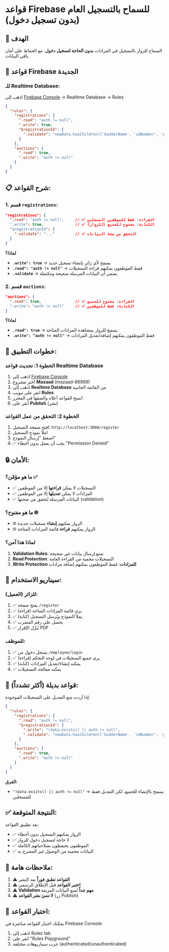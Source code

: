 # قواعد Firebase للسماح بالتسجيل العام (بدون تسجيل دخول)

## 🎯 الهدف
السماح للزوار بالتسجيل في المزادات **بدون الحاجة لتسجيل دخول**، مع الحفاظ على أمان باقي البيانات.

## 🔧 قواعد Firebase الجديدة

### للـ Realtime Database:
اذهب إلى [Firebase Console](https://console.firebase.google.com/) → Realtime Database → Rules

```json
{
  "rules": {
    "registrations": {
      ".read": "auth != null",
      ".write": true,
      "$registrationId": {
        ".validate": "newData.hasChildren(['bidderName', 'idNumber', 'phoneNumber', 'checkCount', 'issuingBank', 'cheques', 'registrationDate', 'status'])"
      }
    },
    "auctions": {
      ".read": true,
      ".write": "auth != null"
    }
  }
}
```

## 📋 شرح القواعد:

### 1. قسم `registrations`:
```json
"registrations": {
  ".read": "auth != null",     // ✅ القراءة: فقط للموظفين المسجلين
  ".write": true,              // ✅ الكتابة: مفتوح للجميع (للزوار)
  "$registrationId": {
    ".validate": "..."         // ✅ التحقق من صحة البيانات
  }
}
```

**لماذا؟**
- **`.write": true`** → يسمح لأي زائر بإنشاء تسجيل جديد
- **`.read": "auth != null"`** → فقط الموظفون يمكنهم قراءة التسجيلات
- **`.validate`** → يضمن أن البيانات المرسلة صحيحة ومكتملة

### 2. قسم `auctions`:
```json
"auctions": {
  ".read": true,               // ✅ القراءة: مفتوح للجميع
  ".write": "auth != null"     // ✅ الكتابة: فقط للموظفين
}
```

**لماذا؟**
- **`.read": true`** → يسمح للزوار بمشاهدة المزادات المتاحة
- **`.write": "auth != null"`** → فقط الموظفون يمكنهم إضافة/تعديل المزادات

## 🚀 خطوات التطبيق:

### الخطوة 1: تحديث قواعد Realtime Database
1. اذهب إلى [Firebase Console](https://console.firebase.google.com/)
2. اختر مشروع **Mazaad** (mazaad-66969)
3. اذهب إلى **Realtime Database** من القائمة الجانبية
4. انقر على تبويب **Rules**
5. انسخ القواعد أعلاه والصقها في المحرر
6. انقر على **Publish** (نشر)

### الخطوة 2: التحقق من عمل القواعد
1. افتح صفحة التسجيل: `http://localhost:3000/register`
2. املأ نموذج التسجيل
3. اضغط "إرسال النموذج"
4. ✅ يجب أن يعمل بدون أخطاء "Permission Denied"

## 🔒 الأمان:

### ما هو مؤمّن؟ ✅
- ✅ التسجيلات لا يمكن **قراءتها** إلا من الموظفين
- ✅ المزادات لا يمكن **تعديلها** إلا من الموظفين
- ✅ البيانات المرسلة تُتحقق من صحتها (validation)

### ما هو مفتوح؟ 🌐
- 🌐 الزوار يمكنهم **إنشاء** تسجيلات جديدة
- 🌐 الزوار يمكنهم **قراءة** قائمة المزادات المتاحة

### لماذا هذا آمن؟
1. **Validation Rules**: تمنع إرسال بيانات غير صحيحة
2. **Read Protection**: التسجيلات محمية من القراءة العامة
3. **Write Protection للمزادات**: فقط الموظفون يمكنهم إضافة مزادات

## 🎯 سيناريو الاستخدام:

### للزائر (العميل):
1. ✅ يفتح صفحة `/register`
2. ✅ يرى قائمة المزادات المتاحة (قراءة)
3. ✅ يملأ النموذج ويُرسل التسجيل (كتابة)
4. ✅ يحصل على رقم المضرب
5. ✅ يُنزّل الإقرار PDF

### للموظف:
1. ✅ يسجل دخول من `/employee/login`
2. ✅ يرى جميع التسجيلات في لوحة التحكم (قراءة)
3. ✅ يمكنه إنشاء/تعديل المزادات (كتابة)
4. ✅ يمكنه معالجة التسجيلات

## 🔴 قواعد بديلة (أكثر تشدداً):

إذا أردت منع التعديل على التسجيلات الموجودة:

```json
{
  "rules": {
    "registrations": {
      ".read": "auth != null",
      "$registrationId": {
        ".write": "!data.exists() || auth != null",
        ".validate": "newData.hasChildren(['bidderName', 'idNumber', 'phoneNumber', 'checkCount', 'issuingBank', 'cheques', 'registrationDate', 'status'])"
      }
    },
    "auctions": {
      ".read": true,
      ".write": "auth != null"
    }
  }
}
```

**الفرق:**
- `"!data.exists() || auth != null"` → يسمح بالإنشاء للجميع، لكن التعديل فقط للمسجلين

## ✅ النتيجة المتوقعة:

بعد تطبيق القواعد:
- ✅ الزوار يمكنهم التسجيل بدون أخطاء
- ✅ لا حاجة لتسجيل دخول للزوار
- ✅ الموظفون يحتفظون بصلاحياتهم الكاملة
- ✅ البيانات محمية من الوصول غير المصرح به

## 🚨 ملاحظات هامة:

1. ⚠️ **القواعد تطبق فوراً** بعد النشر
2. ⚠️ **اختبر القواعد** قبل الإطلاق الرسمي
3. ⚠️ **Validation مهم جداً** لمنع البيانات المزيفة
4. ⚠️ **لا تنسَ نشر القواعد** (زر Publish)

## 🧪 اختبار القواعد:

يمكنك اختبار القواعد مباشرة في Firebase Console:
1. اذهب إلى Rules tab
2. انقر على "Rules Playground"
3. جرب سيناريوهات مختلفة (authenticated/unauthenticated)
